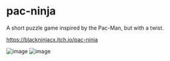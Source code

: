# pac-ninja
A short puzzle game inspired by the Pac-Man, but with a twist.

https://blackninjacx.itch.io/pac-ninja

![image](https://user-images.githubusercontent.com/121146950/236649688-fb337d8e-deeb-4685-9b4c-925225471220.png)
![image](https://user-images.githubusercontent.com/121146950/236649710-48b5ea57-5ce4-45f4-a08c-e89ee671ce91.png)


